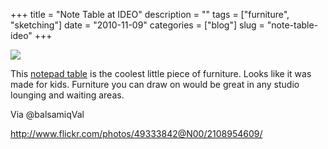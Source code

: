 +++
title = "Note Table at IDEO"
description = ""
tags = ["furniture", "sketching"]
date = "2010-11-09"
categories = ["blog"]
slug = "note-table-ideo"
+++



  <div class="notebook-screenshot"><a href="http://www.flickr.com/photos/49333842@N00/2108954609/"><img src="//media.konigi.com/notebook/ideo-table.jpg" class="notebook-image" /></a></div><p>This <a href="http://www.flickr.com/photos/49333842@N00/2108954609/">notepad table</a> is the coolest little piece of furniture. Looks like it was made for kids. Furniture you can draw on would be great in any studio lounging and waiting areas.</p>

<p>Via @balsamiqVal</p>

    
  <a href="http://www.flickr.com/photos/49333842@N00/2108954609/">http://www.flickr.com/photos/49333842@N00/2108954609/</a>
